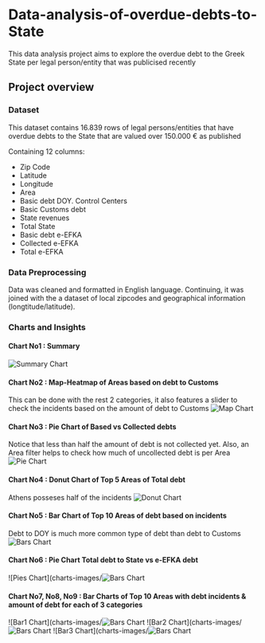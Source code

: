 # Data-analysis-of-overdue-debts-to-State
This data analysis project aims to explore the overdue debt to the Greek State per legal person/entity that was publicised recently

## Project overview

### Dataset
This dataset contains 16.839 rows of legal persons/entities that have overdue debts to the State that are valued over 150.000 € as published

Containing 12 columns:

- Zip Code
- Latitude
- Longitude
- Area
- Basic debt DOY. Control Centers
- Basic Customs debt
- State revenues
- Total State
- Basic debt e-EFKA
- Collected e-EFKA
- Total e-EFKA

### Data Preprocessing
Data was cleaned and formatted in English language. Continuing, it was joined with the a dataset of local zipcodes and geographical information (longtitude/latitude).

### Charts and Insights
#### Chart No1 : Summary
![Summary Chart](charts-images/summary.png)

#### Chart No2 : Map-Heatmap of Areas based on debt to Customs
This can be done with the rest 2 categories, it also features a slider to check the incidents based on the amount of debt to Customs
![Map Chart](charts-images/map-heatmap.png)

#### Chart No3 : Pie Chart of Based vs Collected debts
Notice that less than half the amount of debt is not collected yet. Also, an Area filter helps to check how much of uncollected debt is per Area
![Pie Chart](charts-images/basic-vs-collected-debt-pie-chart.png)

#### Chart No4 : Donut Chart of Top 5 Areas of Total debt
Athens posseses half of the incidents
![Donut Chart](charts-images/top-5-areas-total-debt.png)

#### Chart No5 : Bar Chart of Top 10 Areas of debt based on incidents
Debt to DOY is much more common type of debt than debt to Customs
![Bars Chart](charts-images/top-10-incident-areas-doy.png)

#### Chart No6 : Pie Chart Total debt to State vs e-EFKA debt
![Pies Chart](charts-images/![Bars Chart](charts-images/top-10-incident-areas-doy.png)


#### Chart No7, No8, No9 : Bar Charts of Top 10 Areas with debt incidents & amount of debt for each of 3 categories
![Bar1 Chart](charts-images/![Bars Chart](charts-images/debt-to-customs-barchart.png)
![Bar2 Chart](charts-images/![Bars Chart](charts-images/debt-to-DOY-barcharts.png)
![Bar3 Chart](charts-images/![Bars Chart](charts-images/debt-to-eEfka-barcharts.png)
